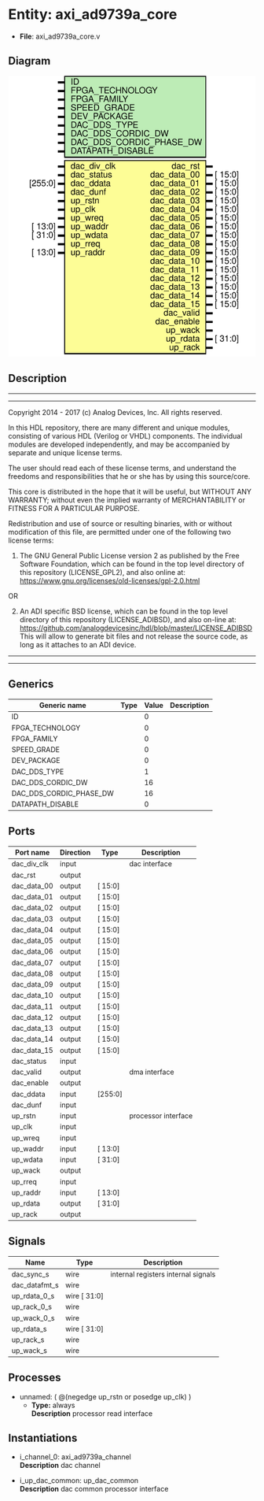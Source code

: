 # Entity: axi_ad9739a_core

- **File**: axi_ad9739a_core.v
## Diagram

![Diagram](axi_ad9739a_core.svg "Diagram")
## Description

 ***************************************************************************
 ***************************************************************************
 Copyright 2014 - 2017 (c) Analog Devices, Inc. All rights reserved.

 In this HDL repository, there are many different and unique modules, consisting
 of various HDL (Verilog or VHDL) components. The individual modules are
 developed independently, and may be accompanied by separate and unique license
 terms.

 The user should read each of these license terms, and understand the
 freedoms and responsibilities that he or she has by using this source/core.

 This core is distributed in the hope that it will be useful, but WITHOUT ANY
 WARRANTY; without even the implied warranty of MERCHANTABILITY or FITNESS FOR
 A PARTICULAR PURPOSE.

 Redistribution and use of source or resulting binaries, with or without modification
 of this file, are permitted under one of the following two license terms:

   1. The GNU General Public License version 2 as published by the
      Free Software Foundation, which can be found in the top level directory
      of this repository (LICENSE_GPL2), and also online at:
      <https://www.gnu.org/licenses/old-licenses/gpl-2.0.html>

 OR

   2. An ADI specific BSD license, which can be found in the top level directory
      of this repository (LICENSE_ADIBSD), and also on-line at:
      https://github.com/analogdevicesinc/hdl/blob/master/LICENSE_ADIBSD
      This will allow to generate bit files and not release the source code,
      as long as it attaches to an ADI device.

 ***************************************************************************
 ***************************************************************************

## Generics

| Generic name            | Type | Value | Description |
| ----------------------- | ---- | ----- | ----------- |
| ID                      |      | 0     |             |
| FPGA_TECHNOLOGY         |      | 0     |             |
| FPGA_FAMILY             |      | 0     |             |
| SPEED_GRADE             |      | 0     |             |
| DEV_PACKAGE             |      | 0     |             |
| DAC_DDS_TYPE            |      | 1     |             |
| DAC_DDS_CORDIC_DW       |      | 16    |             |
| DAC_DDS_CORDIC_PHASE_DW |      | 16    |             |
| DATAPATH_DISABLE        |      | 0     |             |
## Ports

| Port name   | Direction | Type    | Description          |
| ----------- | --------- | ------- | -------------------- |
| dac_div_clk | input     |         |  dac interface       |
| dac_rst     | output    |         |                      |
| dac_data_00 | output    | [ 15:0] |                      |
| dac_data_01 | output    | [ 15:0] |                      |
| dac_data_02 | output    | [ 15:0] |                      |
| dac_data_03 | output    | [ 15:0] |                      |
| dac_data_04 | output    | [ 15:0] |                      |
| dac_data_05 | output    | [ 15:0] |                      |
| dac_data_06 | output    | [ 15:0] |                      |
| dac_data_07 | output    | [ 15:0] |                      |
| dac_data_08 | output    | [ 15:0] |                      |
| dac_data_09 | output    | [ 15:0] |                      |
| dac_data_10 | output    | [ 15:0] |                      |
| dac_data_11 | output    | [ 15:0] |                      |
| dac_data_12 | output    | [ 15:0] |                      |
| dac_data_13 | output    | [ 15:0] |                      |
| dac_data_14 | output    | [ 15:0] |                      |
| dac_data_15 | output    | [ 15:0] |                      |
| dac_status  | input     |         |                      |
| dac_valid   | output    |         |  dma interface       |
| dac_enable  | output    |         |                      |
| dac_ddata   | input     | [255:0] |                      |
| dac_dunf    | input     |         |                      |
| up_rstn     | input     |         |  processor interface |
| up_clk      | input     |         |                      |
| up_wreq     | input     |         |                      |
| up_waddr    | input     | [ 13:0] |                      |
| up_wdata    | input     | [ 31:0] |                      |
| up_wack     | output    |         |                      |
| up_rreq     | input     |         |                      |
| up_raddr    | input     | [ 13:0] |                      |
| up_rdata    | output    | [ 31:0] |                      |
| up_rack     | output    |         |                      |
## Signals

| Name          | Type         | Description                            |
| ------------- | ------------ | -------------------------------------- |
| dac_sync_s    | wire         |  internal registers  internal signals  |
| dac_datafmt_s | wire         |                                        |
| up_rdata_0_s  | wire [ 31:0] |                                        |
| up_rack_0_s   | wire         |                                        |
| up_wack_0_s   | wire         |                                        |
| up_rdata_s    | wire [ 31:0] |                                        |
| up_rack_s     | wire         |                                        |
| up_wack_s     | wire         |                                        |
## Processes
- unnamed: ( @(negedge up_rstn or posedge up_clk) )
  - **Type:** always
</br>**Description**
 processor read interface 
## Instantiations

- i_channel_0: axi_ad9739a_channel
</br>**Description**
 dac channel

- i_up_dac_common: up_dac_common
</br>**Description**
 dac common processor interface

